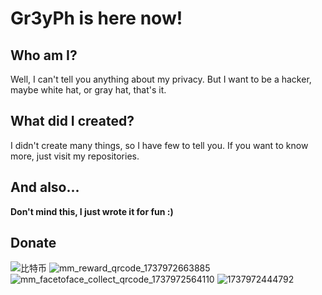 
# Gr3yPh is here now!

## Who am I?

Well, I can't tell you anything about my privacy. But I want to be a hacker, maybe white hat, or gray hat, that's it.

## What did I created?

I didn't create many things, so I have few to tell you. If you want to know more, just visit my repositories.

## And also...

**Don't mind this, I just wrote it for fun :)**

## Donate


![比特币](https://github.com/user-attachments/assets/7155ab2d-fe4e-40e9-b0cd-238c9c2b8f32)
![mm_reward_qrcode_1737972663885](https://github.com/user-attachments/assets/4bac6154-fc73-4ee1-a9bb-af61b57fc1f1)
![mm_facetoface_collect_qrcode_1737972564110](https://github.com/user-attachments/assets/7c072ea7-2a44-480e-af14-770709127b76)
![1737972444792](https://github.com/user-attachments/assets/6fd7da80-03a5-451d-8a24-3f40e16e2fef)
